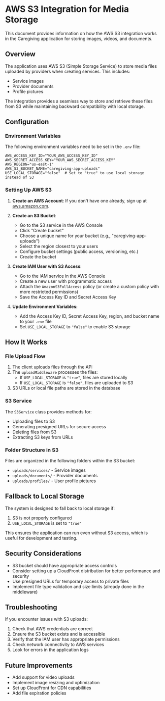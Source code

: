 # AWS S3 Integration for Media Storage

This document provides information on how the AWS S3 integration works in the Caregiving application for storing images, videos, and documents.

## Overview

The application uses AWS S3 (Simple Storage Service) to store media files uploaded by providers when creating services. This includes:

- Service images
- Provider documents
- Profile pictures

The integration provides a seamless way to store and retrieve these files from S3 while maintaining backward compatibility with local storage.

## Configuration

### Environment Variables

The following environment variables need to be set in the `.env` file:

```
AWS_ACCESS_KEY_ID="YOUR_AWS_ACCESS_KEY_ID"
AWS_SECRET_ACCESS_KEY="YOUR_AWS_SECRET_ACCESS_KEY"
AWS_REGION="us-east-1"
AWS_S3_BUCKET_NAME="caregiving-app-uploads"
USE_LOCAL_STORAGE="false"  # Set to "true" to use local storage instead of S3
```

### Setting Up AWS S3

1. **Create an AWS Account**: If you don't have one already, sign up at [aws.amazon.com](https://aws.amazon.com).

2. **Create an S3 Bucket**:
   - Go to the S3 service in the AWS Console
   - Click "Create bucket"
   - Choose a unique name for your bucket (e.g., "caregiving-app-uploads")
   - Select the region closest to your users
   - Configure bucket settings (public access, versioning, etc.)
   - Create the bucket

3. **Create IAM User with S3 Access**:
   - Go to the IAM service in the AWS Console
   - Create a new user with programmatic access
   - Attach the `AmazonS3FullAccess` policy (or create a custom policy with more restricted permissions)
   - Save the Access Key ID and Secret Access Key

4. **Update Environment Variables**:
   - Add the Access Key ID, Secret Access Key, region, and bucket name to your `.env` file
   - Set `USE_LOCAL_STORAGE` to `"false"` to enable S3 storage

## How It Works

### File Upload Flow

1. The client uploads files through the API
2. The `uploadMiddleware` processes the files:
   - If `USE_LOCAL_STORAGE` is `"true"`, files are stored locally
   - If `USE_LOCAL_STORAGE` is `"false"`, files are uploaded to S3
3. S3 URLs or local file paths are stored in the database

### S3 Service

The `S3Service` class provides methods for:

- Uploading files to S3
- Generating presigned URLs for secure access
- Deleting files from S3
- Extracting S3 keys from URLs

### Folder Structure in S3

Files are organized in the following folders within the S3 bucket:

- `uploads/services/` - Service images
- `uploads/documents/` - Provider documents
- `uploads/profiles/` - User profile pictures

## Fallback to Local Storage

The system is designed to fall back to local storage if:

1. S3 is not properly configured
2. `USE_LOCAL_STORAGE` is set to `"true"`

This ensures the application can run even without S3 access, which is useful for development and testing.

## Security Considerations

- S3 bucket should have appropriate access controls
- Consider setting up a CloudFront distribution for better performance and security
- Use presigned URLs for temporary access to private files
- Implement file type validation and size limits (already done in the middleware)

## Troubleshooting

If you encounter issues with S3 uploads:

1. Check that AWS credentials are correct
2. Ensure the S3 bucket exists and is accessible
3. Verify that the IAM user has appropriate permissions
4. Check network connectivity to AWS services
5. Look for errors in the application logs

## Future Improvements

- Add support for video uploads
- Implement image resizing and optimization
- Set up CloudFront for CDN capabilities
- Add file expiration policies
